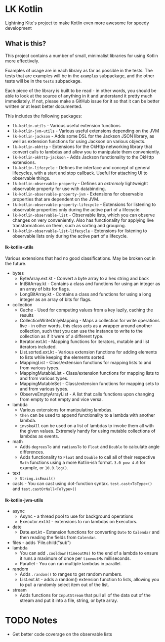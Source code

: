 # LK Kotlin

Lightning Kite's project to make Kotlin even more awesome for speedy development

## What is this?

This project contains a number of small, minimalist libraries for using Kotlin more effectively.

Examples of usage are in each library as far as possible in the tests.  The tests that are examples will be in the `examples` subpackage, and the other tests will be in the `tests` subpackage.

Each piece of the library is built to be read - in other words, you should be able to look at the source of anything in it and understand it pretty much immediately.  If not, please make a GitHub issue for it so that it can be better written or at least better documented.

This includes the following packages:

- `lk-kotlin-utils` - Various useful extension functions
- `lk-kotlin-jvm-utils` - Various useful extensions depending on the JVM
- `lk-kotlin-jackson` - Adds some DSL for the Jackson JSON library, as well as extension functions for using Jackson on various objects.
- `lk-kotlin-okhttp` - Extensions for the OkHttp networking library that convert calls to lambdas and allow you to manipulate them conveniently.
- `lk-kotlin-okhttp-jackson` - Adds Jackson functionality to the OkHttp extensions.
- `lk-kotlin-lifecycle` - Defines the interface and concept of general lifecycles, with a start and stop callback.  Useful for attaching UI to observable things.
- `lk-kotlin-observable-property` - Defines an *extremely* lightweight observable property for use with databinding.
- `lk-kotlin-observable-property-jvm` - Extensions for observable properties that are dependent on the JVM.
- `lk-kotlin-observable-property-lifecycle` - Extensions for listening to observable properties only during the active part of a lifecycle.
- `lk-kotlin-observable-list` - Observable lists, which you can observe changes on very conveniently.  Also has functionality for applying live transformations on them, such as sorting and grouping.
- `lk-kotlin-observable-list-lifecycle` - Extensions for listening to observable lists only during the active part of a lifecycle.

#### lk-kotlin-utils

Various extensions that had no good classifications.  May be broken out in the future.

- bytes
    - ByteArray.ext.kt - Convert a byte array to a hex string and back
    - IntBitArray.kt - Contains a class and functions for using an integer as an array of bits for flags.
    - LongBitArray.kt - Contains a class and functions for using a long integer as an array of bits for flags.
- collection
    - Cache - Used for computing values from a key lazily, caching the results
    - CollectionWriteOnlyMapping - Maps a collection for write operations live - in other words, this class acts as a wrapper around another collection, such that you can use the instance to write to the collection as if it were of a different type.
    - Iterator.ext.kt - Mapping functions for iterators, mutable and list iterators included.
    - List.sorted.ext.kt - Various extension functions for adding elements to lists while keeping the elements sorted.
    - MappingList - Class/extension functions for mapping lists to and from various types.
    - MappingMutableList - Class/extension functions for mapping lists to and from various types.
    - MappingMutableSet - Class/extension functions for mapping sets to and from various types.
    - ObserveEmptyArrayList - A list that calls functions upon changing from empty to not empty and vice versa.
- lambda
    - Various extensions for manipulating lambdas.
    - `then` can be used to append functionality to a lambda with another lambda.
    - `invokeAll` can be used on a list of lambdas to invoke them all with the given values.  Extremely handy for using mutable collections of lambdas as events.
- math
    - Adds `degreesTo` and `radiansTo` to `Float` and `Double` to calculate angle differences.
    - Adds functionality to `Float` and `Double` to call all of their respective `Math` functions using a more Kotlin-ish format. `3.0 pow 4.0` for example, or `10.0.log()`.
- text
    - `String.isEmail()`
- casts - You can cast using dot-function syntax. `test.cast<ToType>()` and `test.castOrNull<ToType>()`

#### lk-kotlin-jvm-utils
- async
    - Async - a thread pool to use for background operations
    - Executor.ext.kt - extensions to run lambdas on Executors.
- date
    - Date.ext.kt - Extension functions for converting `Date` to `Calendar` and then reading the fields from `Calendar`.
- files - adds `File.child("sub")
- lambda
    - You can add `.cooldown(timeoutMs)` to the end of a lambda to ensure it runs a maximum of once per `timeoutMs` milliseconds.
    - Parallel - You can run multiple lambdas in parallel.
- random
    - Adds `.random()` to ranges to get random numbers.
    - List.ext.kt - adds a random() extension function to lists, allowing you to pull a randomly select item out of the list.
- stream
    - Adds functions for `InputStream` that pull all of the data out of the stream and put it into a file, string, or byte array.



# TODO Notes

- Get better code coverage on the observable lists